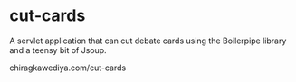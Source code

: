 # cut-cards
A servlet application that can cut debate cards using the Boilerpipe library and a teensy bit of Jsoup. 

chiragkawediya.com/cut-cards
